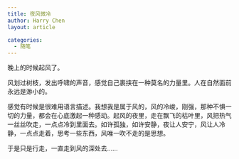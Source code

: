 ```yaml
---
title: 夜风微冷
author: Harry Chen
layout: article

categories:
  - 随笔
---
```


  晚上的时候起风了。

  风划过树枝，发出呼啸的声音，感觉自己裹挟在一种莫名的力量里。人在自然面前永远是渺小的。

  感觉有时候是很难用语言描述。我想我是属于风的，风的冷峻，刚强，那种不惧一切的力量，都会在心底激起一种感动。起风的夜里，走在飘飞的枯叶里，风把热气一丝丝吹走，一点点冷到里面去。如许孤独，如许安静，夜让人安宁，风让人冷静，一点点走着，思考一些东西，风唯一吹不走的是思想。

  于是只是行走，一直走到风的深处去……
